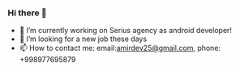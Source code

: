 ### Hi there 👋


- 🔭 I’m currently working on Serius agency as android developer!
- 🤔 I’m looking for a new job these days
- 📫 How to contact me: email:amirdev25@gmail.com, phone: +998977695879

